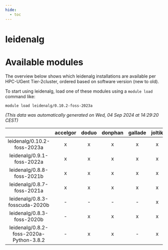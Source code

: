 ```yaml
---
hide:
  - toc
---
```


leidenalg
=========

# Available modules


The overview below shows which leidenalg installations are available per HPC-UGent Tier-2cluster, ordered based on software version (new to old).

To start using leidenalg, load one of these modules using a `module load` command like:

```shell
module load leidenalg/0.10.2-foss-2023a
```

*(This data was automatically generated on Wed, 04 Sep 2024 at 14:29:20 CEST)*  

| |accelgor|doduo|donphan|gallade|joltik|shinx|skitty|
| :---: | :---: | :---: | :---: | :---: | :---: | :---: | :---: |
|leidenalg/0.10.2-foss-2023a|x|x|x|x|x|x|x|
|leidenalg/0.9.1-foss-2022a|x|x|x|x|x|x|x|
|leidenalg/0.8.8-foss-2021b|x|x|x|x|x|-|x|
|leidenalg/0.8.7-foss-2021a|x|x|x|x|x|-|x|
|leidenalg/0.8.3-fosscuda-2020b|-|-|-|-|x|-|-|
|leidenalg/0.8.3-foss-2020b|-|x|x|x|x|-|x|
|leidenalg/0.8.2-foss-2020a-Python-3.8.2|-|x|x|-|x|-|x|
